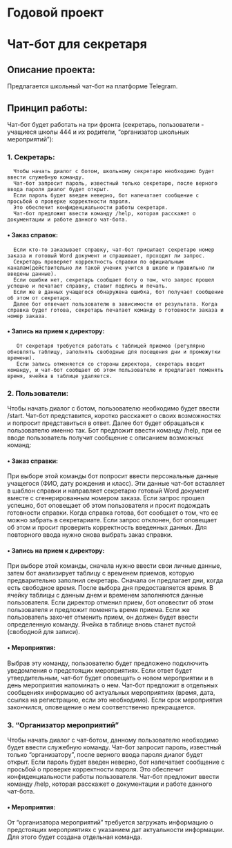 # Годовой проект 
# Чат-бот для секретаря

## Описание проекта:

Предлагается школьный чат-бот на платформе Telegram.

## Принцип работы:

Чат-бот будет работать на три фронта (секретарь, пользователи - учащиеся школы 444 и их родители, “организатор школьных мероприятий”):

### 1.	Секретарь:

      Чтобы начать диалог с ботом, школьному секретарю необходимо будет ввести служебную команду. 
      Чат-бот запросит пароль, известный только секретарю, после верного ввода пароля диалог будет открыт.
      Если пароль будет введен неверно, бот напечатает сообщение с просьбой о проверке корректности пароля. 
      Это обеспечит конфиденциальности работы секретаря. 
      Чат-бот предложит ввести команду /help, которая расскажет о документации и работе данного чат-бота.
      
#### •	Заказ справок:

      Если кто-то заказывает справку, чат-бот присылает секретарю номер заказа и готовый Word документ и спрашивает, проходит ли запрос.
      Секретарь проверяет корректность справки по официальным каналам(действительно ли такой ученик учится в школе и правильно ли введены данные). 
      Если ошибки нет, секретарь сообщает боту о том, что запрос прошел успешно и печатает справку, ставит подпись и печать. 
      Если же в данных учащегося обнаружена ошибка, бот получает сообщение об этом от секретаря. 
      Далее бот отвечает пользователю в зависимости от результата. Когда справка будет готова, секретарь печатает команду о готовности заказа и номер заказа.

#### •	Запись на прием к директору:

       От секретаря требуется работать с таблицей приемов (регулярно обновлять таблицу, заполнять свободные для посещения дни и промежутки времени). 
       Если запись отменяется со стороны директора, секретарь вводит команду, и чат-бот сообщает об этом пользователю и предлагает поменять время, ячейка в таблице удаляется.
  
### 2.	Пользователи:

Чтобы начать диалог с ботом, пользователю необходимо будет ввести /start. 
Чат-бот представится, коротко расскажет о своих возможностях и попросит представиться в ответ. 
Далее бот будет обращаться к пользователю именно так. 
Бот предложит ввести команду /help, при ее вводе пользователь получит сообщение с описанием возможных команд:

#### •	Заказ справки:

  При выборе этой команды бот попросит ввести персональные данные учащегося (ФИО, дату рождения и класс). 
  Эти данные чат-бот вставляет в шаблон справки и направляет секретарю готовый Word документ вместе с сгенерированным номером заказа. 
  Если запрос прошел успешно, бот оповещает об этом пользователя и просит подождать готовности справки. 
  Когда справка готова, бот сообщает о том, что ее можно забрать в секретариате. 
  Если запрос отклонен, бот оповещает об этом и просит проверить корректность введенных данных. 
  Для повторного ввода нужно снова выбрать заказ справки.
  
#### •	Запись на прием к директору:

  При выборе этой команды, сначала нужно ввести свои личные данные, затем бот анализирует таблицу с временем приемов, которую предварительно заполнил секретарь. 
  Сначала он предлагает дни, когда есть свободное время. После выбора дня предоставляется время. 
  В ячейку таблицы с данным днем и временем заполняются данные пользователя.
  Если директор отменил прием, бот оповестит об этом пользователя и предложит поменять время приема. 
  Если же пользователь захочет отменить прием, он должен будет ввести определенную команду. 
  Ячейка в таблице вновь станет пустой (свободной для записи).
  
#### •	Мероприятия:

  Выбрав эту команду, пользователю будет предложено подключить уведомления о предстоящих мероприятиях. 
  Если ответ будет утвердительным, чат-бот будет оповещать о новом мероприятии и в день мероприятия напоминать о нем.
  Чат-бот предложит в отдельных сообщениях информацию об актуальных мероприятиях (время, дата, ссылка на регистрацию, если это необходимо). 
  Если срок мероприятия закончился, оповещение о нем соответственно прекращается.
  
### 3.	“Организатор мероприятий”

Чтобы начать диалог с чат-ботом, данному пользователю необходимо будет ввести служебную команду. 
Чат-бот запросит пароль, известный только “организатору”, после верного ввода пароля диалог будет открыт.
Если пароль будет введен неверно, бот напечатает сообщение с просьбой о проверке корректности пароля. 
Это обеспечит конфиденциальности работы пользователя. 
Чат-бот предложит ввести команду /help, которая расскажет о документации и работе данного чат-бота.

#### •	Мероприятия:

  От “организатора мероприятий” требуется загружать информацию о предстоящих мероприятиях с указанием дат актуальности информации. 
  Для этого будет создана отдельная команда.

